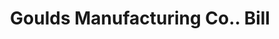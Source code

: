 ---
doi: 10.7916/D85Q6757
date_other: '1902'
date_other_textual: '1902'
form: printed ephemera
genre:
- Invoices
name:
- Goulds Manufacturing Co.
object_in_context_url: https://biggert.cul.columbia.edu/items/view/ave_biggert_01199
subject_hierarchical_geographic:
- Seneca Falls, New York, United States
subject_name:
- Goulds Manufacturing Co.
title: Goulds Manufacturing Co.. Bill
sort_title: Goulds Manufacturing Co.. Bill
call_number: ave_biggert_01199
coordinates:
- 42.90861111111111,-76.79805555555555
pid: ave_biggert_01199
identifiers: ave_biggert_01199
thumbnail: https://derivativo-1.library.columbia.edu/iiif/2/ldpd:343418/full/!256,256/0/native.jpg
permalink: "/biggert/ave_biggert_01199/"
layout: iiif-image-page
---